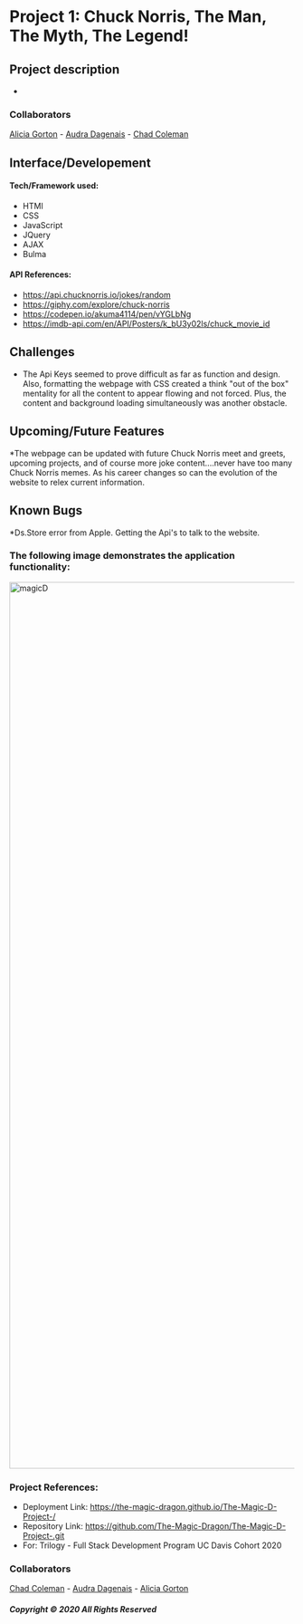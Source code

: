  # Project 1: Chuck Norris, The Man, The Myth, The Legend!  

## Project description
*

### Collaborators
<a href="https://github.com/aliciagorton">Alicia Gorton</a> - 
<a href="https://github.com/audluc">Audra Dagenais</a> -
<a href="https://githubt.com/chadalac27">Chad Coleman</a>

## Interface/Developement 
#### Tech/Framework used:
* HTMl
* CSS 
* JavaScript
* JQuery 
* AJAX
* Bulma 

#### API References: 
* https://api.chucknorris.io/jokes/random
* https://giphy.com/explore/chuck-norris
* https://codepen.io/akuma4114/pen/vYGLbNg
* https://imdb-api.com/en/API/Posters/k_bU3y02ls/chuck_movie_id

## Challenges 
* The Api Keys seemed to prove difficult as far as function and design. Also, formatting the webpage with CSS created a think "out of the box" mentality for all the content to appear flowing and not forced. Plus, the content and background loading simultaneously was another obstacle.

## Upcoming/Future Features
*The webpage can be updated with future Chuck Norris meet and greets, upcoming projects, and of course more joke content....never have too many Chuck Norris memes. As his career changes so can the evolution of the website to relex current information.

## Known Bugs 
*Ds.Store error from Apple. Getting the Api's to talk to the website. 
### The following image demonstrates the application functionality:

<img width="1566" alt="magicD" src="https://user-images.githubusercontent.com/66084311/90440879-d2820100-e08c-11ea-8256-b043b3b2f82b.png">

### Project References:

* Deployment Link: https://the-magic-dragon.github.io/The-Magic-D-Project-/
* Repository Link: https://github.com/The-Magic-Dragon/The-Magic-D-Project-.git
* For: Trilogy - Full Stack Development Program UC Davis Cohort 2020

### Collaborators
<a href="https://githubt.com/chadalac27">Chad Coleman</a> -
<a href="https://github.com/audluc">Audra Dagenais</a> -
<a href="https://github.com/aliciagorton">Alicia Gorton</a> 

##### Copyright © 2020 All Rights Reserved
